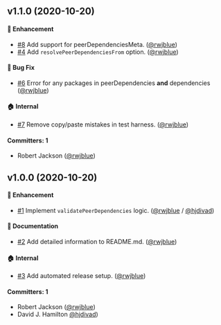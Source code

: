 ## v1.1.0 (2020-10-20)

#### :rocket: Enhancement
* [#8](https://github.com/rwjblue/validate-peer-dependencies/pull/8) Add support for peerDependenciesMeta. ([@rwjblue](https://github.com/rwjblue))
* [#4](https://github.com/rwjblue/validate-peer-dependencies/pull/4) Add `resolvePeerDependenciesFrom` option. ([@rwjblue](https://github.com/rwjblue))

#### :bug: Bug Fix
* [#6](https://github.com/rwjblue/validate-peer-dependencies/pull/6) Error for any packages in peerDependencies **and** dependencies ([@rwjblue](https://github.com/rwjblue))

#### :house: Internal
* [#7](https://github.com/rwjblue/validate-peer-dependencies/pull/7) Remove copy/paste mistakes in test harness. ([@rwjblue](https://github.com/rwjblue))

#### Committers: 1
- Robert Jackson ([@rwjblue](https://github.com/rwjblue))


## v1.0.0 (2020-10-20)

#### :rocket: Enhancement
* [#1](https://github.com/rwjblue/validate-peer-dependencies/pull/1) Implement `validatePeerDependencies` logic. ([@rwjblue](https://github.com/rwjblue) / [@hjdivad](https://github.com/hjdivad))

#### :memo: Documentation
* [#2](https://github.com/rwjblue/validate-peer-dependencies/pull/2) Add detailed information to README.md. ([@rwjblue](https://github.com/rwjblue))

#### :house: Internal
* [#3](https://github.com/rwjblue/validate-peer-dependencies/pull/3) Add automated release setup. ([@rwjblue](https://github.com/rwjblue))

#### Committers: 1
- Robert Jackson ([@rwjblue](https://github.com/rwjblue))
- David J. Hamilton [@hjdivad](https://github.com/hjdivad))


